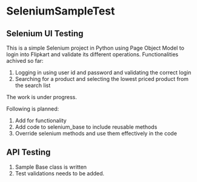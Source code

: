 # SeleniumSampleTest

Selenium UI Testing
-------------------------------------------------------------------------
This is a simple Selenium project in Python using Page Object Model to login into Flipkart and validate its different operations.
Functionalities achived so far:
1. Logging in using user id and password and validating the correct login
2. Searching for a product and selecting the lowest priced product from the search list


The work is under progress.

Following is planned:
1. Add for functionality
2. Add code to selenium_base to include reusable methods
3. Override selenium methods and use them effectively in the code

API Testing
----------------------------------------------------------------------------
1. Sample Base class is written
2. Test validations needs to be added.

